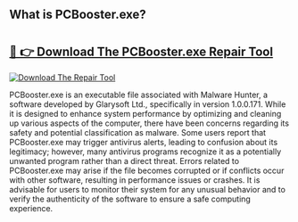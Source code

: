 ## What is PCBooster.exe? 

# <h2><a href="https://exedetect.com/download.php?PCBooster.exe">🔗 👉 Download The PCBooster.exe Repair Tool</a></h2>

[![Download The Repair Tool](https://exedetect.com/download-button.jpg)](https://exedetect.com/download.php?PCBooster.exe)

PCBooster.exe is an executable file associated with Malware Hunter, a software developed by Glarysoft Ltd., specifically in version 1.0.0.171. While it is designed to enhance system performance by optimizing and cleaning up various aspects of the computer, there have been concerns regarding its safety and potential classification as malware. Some users report that PCBooster.exe may trigger antivirus alerts, leading to confusion about its legitimacy; however, many antivirus programs recognize it as a potentially unwanted program rather than a direct threat. Errors related to PCBooster.exe may arise if the file becomes corrupted or if conflicts occur with other software, resulting in performance issues or crashes. It is advisable for users to monitor their system for any unusual behavior and to verify the authenticity of the software to ensure a safe computing experience.